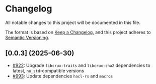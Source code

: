 # Changelog

All notable changes to this project will be documented in this file.

The format is based on [Keep a Changelog](https://keepachangelog.com/en/1.1.0/),
and this project adheres to [Semantic Versioning](https://semver.org/spec/v2.0.0.html).

## [0.0.3] (2025-06-30)

- [#922](https://github.com/cryspen/libcrux/pull/922): Upgrade `libcrux-traits` and `libcrux-sha2` dependencies to latest, `no_std`-compatible versions
- [#993](https://github.com/cryspen/libcrux/pull/993): Update dependencies `hacl-rs` and `macros`
